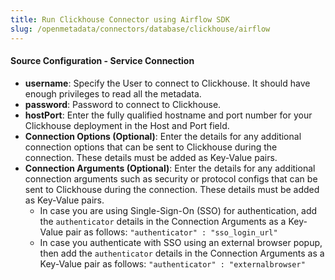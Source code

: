 ```yaml
---
title: Run Clickhouse Connector using Airflow SDK
slug: /openmetadata/connectors/database/clickhouse/airflow
---
```


<ConnectorIntro connector="Clickhouse" goal="Airflow" hasUsage="true" hasProfiler="true" hasDBT="true" />

<Requirements />

<MetadataIngestionServiceDev service="database" connector="Clickhouse" goal="Airflow"/>

<h4>Source Configuration - Service Connection</h4>

- **username**: Specify the User to connect to Clickhouse. It should have enough privileges to read all the metadata.
- **password**: Password to connect to Clickhouse.
- **hostPort**: Enter the fully qualified hostname and port number for your Clickhouse deployment in the Host and Port field.
- **Connection Options (Optional)**: Enter the details for any additional connection options that can be sent to Clickhouse during the connection. These details must be added as Key-Value pairs.
- **Connection Arguments (Optional)**: Enter the details for any additional connection arguments such as security or protocol configs that can be sent to Clickhouse during the connection. These details must be added as Key-Value pairs. 
  - In case you are using Single-Sign-On (SSO) for authentication, add the `authenticator` details in the Connection Arguments as a Key-Value pair as follows: `"authenticator" : "sso_login_url"`
  - In case you authenticate with SSO using an external browser popup, then add the `authenticator` details in the Connection Arguments as a Key-Value pair as follows: `"authenticator" : "externalbrowser"`

<MetadataIngestionConfig service="database" connector="Clickhouse" goal="Airflow" hasUsage="true" hasProfiler="true" hasDBT="true"/>
